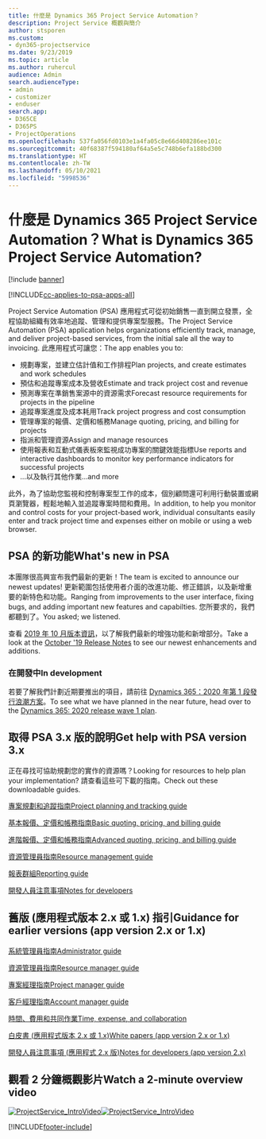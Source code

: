 ```yaml
---
title: 什麼是 Dynamics 365 Project Service Automation？
description: Project Service 概觀與簡介
author: stsporen
ms.custom:
- dyn365-projectservice
ms.date: 9/23/2019
ms.topic: article
ms.author: ruhercul
audience: Admin
search.audienceType:
- admin
- customizer
- enduser
search.app:
- D365CE
- D365PS
- ProjectOperations
ms.openlocfilehash: 537fa056fd0103e1a4fa05c8e66d408286ee101c
ms.sourcegitcommit: 40f68387f594180af64a5e5c748b6efa188bd300
ms.translationtype: HT
ms.contentlocale: zh-TW
ms.lasthandoff: 05/10/2021
ms.locfileid: "5998536"
---
```

# <a name="what-is-dynamics-365-project-service-automation"></a><span data-ttu-id="225b6-103">什麼是 Dynamics 365 Project Service Automation？</span><span class="sxs-lookup"><span data-stu-id="225b6-103">What is Dynamics 365 Project Service Automation?</span></span>

[!include [banner](../includes/psa-now-project-operations.md)]

[!INCLUDE[cc-applies-to-psa-apps-all](../includes/cc-applies-to-psa-apps-all.md)]

<span data-ttu-id="225b6-104">Project Service Automation (PSA) 應用程式可從初始銷售一直到開立發票，全程協助組織有效率地追蹤、管理和提供專案型服務。</span><span class="sxs-lookup"><span data-stu-id="225b6-104">The Project Service Automation (PSA) application helps organizations efficiently track, manage, and deliver project-based services, from the initial sale all the way to invoicing.</span></span> <span data-ttu-id="225b6-105">此應用程式可讓您：</span><span class="sxs-lookup"><span data-stu-id="225b6-105">The app enables you to:</span></span>

- <span data-ttu-id="225b6-106">規劃專案，並建立估計值和工作排程</span><span class="sxs-lookup"><span data-stu-id="225b6-106">Plan projects, and create estimates and work schedules</span></span>
- <span data-ttu-id="225b6-107">預估和追蹤專案成本及營收</span><span class="sxs-lookup"><span data-stu-id="225b6-107">Estimate and track project cost and revenue</span></span>
- <span data-ttu-id="225b6-108">預測專案在準銷售案源中的資源需求</span><span class="sxs-lookup"><span data-stu-id="225b6-108">Forecast resource requirements for projects in the pipeline</span></span>
- <span data-ttu-id="225b6-109">追蹤專案進度及成本耗用</span><span class="sxs-lookup"><span data-stu-id="225b6-109">Track project progress and cost consumption</span></span>
- <span data-ttu-id="225b6-110">管理專案的報價、定價和帳務</span><span class="sxs-lookup"><span data-stu-id="225b6-110">Manage quoting, pricing, and billing for projects</span></span>
- <span data-ttu-id="225b6-111">指派和管理資源</span><span class="sxs-lookup"><span data-stu-id="225b6-111">Assign and manage resources</span></span>
- <span data-ttu-id="225b6-112">使用報表和互動式儀表板來監視成功專案的關鍵效能指標</span><span class="sxs-lookup"><span data-stu-id="225b6-112">Use reports and interactive dashboards to monitor key performance indicators for successful projects</span></span>
- <span data-ttu-id="225b6-113">...以及執行其他作業</span><span class="sxs-lookup"><span data-stu-id="225b6-113">...and more</span></span>

<span data-ttu-id="225b6-114">此外，為了協助您監視和控制專案型工作的成本，個別顧問還可利用行動裝置或網頁瀏覽器，輕鬆地輸入並追蹤專案時間和費用。</span><span class="sxs-lookup"><span data-stu-id="225b6-114">In addition, to help you monitor and control costs for your project-based work, individual consultants easily enter and track project time and expenses either on mobile or using a web browser.</span></span>

## <a name="whats-new-in-psa"></a><span data-ttu-id="225b6-115">PSA 的新功能</span><span class="sxs-lookup"><span data-stu-id="225b6-115">What's new in PSA</span></span>
<span data-ttu-id="225b6-116">本團隊很高興宣布我們最新的更新！</span><span class="sxs-lookup"><span data-stu-id="225b6-116">The team is excited to announce our newest updates!</span></span> <span data-ttu-id="225b6-117">更新範圍包括使用者介面的改進功能、修正錯誤，以及新增重要的新特色和功能。</span><span class="sxs-lookup"><span data-stu-id="225b6-117">Ranging from improvements to the user interface, fixing bugs, and adding important new features and capabilties.</span></span> <span data-ttu-id="225b6-118">您所要求的，我們都聽到了。</span><span class="sxs-lookup"><span data-stu-id="225b6-118">You asked; we listened.</span></span>

<span data-ttu-id="225b6-119">查看 [2019 年 10 月版本資訊](/dynamics365-release-plan/2019wave2/index)，以了解我們最新的增強功能和新增部分。</span><span class="sxs-lookup"><span data-stu-id="225b6-119">Take a look at the [October '19 Release Notes](/dynamics365-release-plan/2019wave2/index) to see our newest enhancements and additions.</span></span>

### <a name="in-development"></a><span data-ttu-id="225b6-120">在開發中</span><span class="sxs-lookup"><span data-stu-id="225b6-120">In development</span></span>
<span data-ttu-id="225b6-121">若要了解我們計劃近期要推出的項目，請前往 [Dynamics 365：2020 年第 1 段發行浪潮方案](/dynamics365-release-plan/2020wave1/index)。</span><span class="sxs-lookup"><span data-stu-id="225b6-121">To see what we have planned in the near future, head over to the [Dynamics 365: 2020 release wave 1 plan](/dynamics365-release-plan/2020wave1/index).</span></span>

## <a name="get-help-with-psa-version-3x"></a><span data-ttu-id="225b6-122">取得 PSA 3.x 版的說明</span><span class="sxs-lookup"><span data-stu-id="225b6-122">Get help with PSA version 3.x</span></span>
<span data-ttu-id="225b6-123">正在尋找可協助規劃您的實作的資源嗎？</span><span class="sxs-lookup"><span data-stu-id="225b6-123">Looking for resources to help plan your implementation?</span></span> <span data-ttu-id="225b6-124">請查看這些可下載的指南。</span><span class="sxs-lookup"><span data-stu-id="225b6-124">Check out these downloadable guides.</span></span>

 [<span data-ttu-id="225b6-125">專案規劃和追蹤指南</span><span class="sxs-lookup"><span data-stu-id="225b6-125">Project planning and tracking guide</span></span>](../psa/implementation-guides/project-planning-tracking.md)

 [<span data-ttu-id="225b6-126">基本報價、定價和帳務指南</span><span class="sxs-lookup"><span data-stu-id="225b6-126">Basic quoting, pricing, and billing guide</span></span>](../psa/implementation-guides/begin-quoting-pricing-billing.md)

 [<span data-ttu-id="225b6-127">進階報價、定價和帳務指南</span><span class="sxs-lookup"><span data-stu-id="225b6-127">Advanced quoting, pricing, and billing guide</span></span>](../psa/implementation-guides/adv-quoting-pricing-billing.md)

 [<span data-ttu-id="225b6-128">資源管理員指南</span><span class="sxs-lookup"><span data-stu-id="225b6-128">Resource management guide</span></span>](../psa/implementation-guides/resource-management-guide.md)

 [<span data-ttu-id="225b6-129">報表群組</span><span class="sxs-lookup"><span data-stu-id="225b6-129">Reporting guide</span></span>](../psa/implementation-guides/reporting-guide.md)

 [<span data-ttu-id="225b6-130">開發人員注意事項</span><span class="sxs-lookup"><span data-stu-id="225b6-130">Notes for developers</span></span>](../psa/developer-guides/overview-dev-notes-v3.x.md)

## <a name="guidance-for-earlier-versions-app-version-2x-or-1x"></a><span data-ttu-id="225b6-131">舊版 (應用程式版本 2.x 或 1.x) 指引</span><span class="sxs-lookup"><span data-stu-id="225b6-131">Guidance for earlier versions (app version 2.x or 1.x)</span></span>
 [<span data-ttu-id="225b6-132">系統管理員指南</span><span class="sxs-lookup"><span data-stu-id="225b6-132">Administrator guide</span></span>](../psa/admin-guide.md)

 [<span data-ttu-id="225b6-133">資源管理員指南</span><span class="sxs-lookup"><span data-stu-id="225b6-133">Resource manager guide</span></span>](../psa/resource-manager-guide.md)

 [<span data-ttu-id="225b6-134">專案經理指南</span><span class="sxs-lookup"><span data-stu-id="225b6-134">Project manager guide</span></span>](../psa/project-manager-guide.md)

 [<span data-ttu-id="225b6-135">客戶經理指南</span><span class="sxs-lookup"><span data-stu-id="225b6-135">Account manager guide</span></span>](../psa/account-manager-guide.md)

 [<span data-ttu-id="225b6-136">時間、費用和共同作業</span><span class="sxs-lookup"><span data-stu-id="225b6-136">Time, expense, and collaboration</span></span>](../psa/time-expense-collaboration-guide.md)

 [<span data-ttu-id="225b6-137">白皮書 (應用程式版本 2.x 或 1.x)</span><span class="sxs-lookup"><span data-stu-id="225b6-137">White papers (app version 2.x or 1.x)</span></span>](../psa/white-papers.md)

 [<span data-ttu-id="225b6-138">開發人員注意事項 (應用程式 2.x 版)</span><span class="sxs-lookup"><span data-stu-id="225b6-138">Notes for developers (app version 2.x)</span></span>](../psa/developer-guides/add-custom-qoi-forms-v2.x.md)

 ## <a name="watch-a-2-minute-overview-video"></a><span data-ttu-id="225b6-139">觀看 2 分鐘概觀影片</span><span class="sxs-lookup"><span data-stu-id="225b6-139">Watch a 2-minute overview video</span></span>
 <a name="heroArea"></a> <span data-ttu-id="225b6-140">[![ProjectService_IntroVideo](../psa/media/project-service-intro-video.png "ProjectService_IntroVideo")](https://go.microsoft.com/fwlink/p/?LinkId=799457)</span><span class="sxs-lookup"><span data-stu-id="225b6-140">[![ProjectService_IntroVideo](../psa/media/project-service-intro-video.png "ProjectService_IntroVideo")](https://go.microsoft.com/fwlink/p/?LinkId=799457)</span></span>




[!INCLUDE[footer-include](../includes/footer-banner.md)]